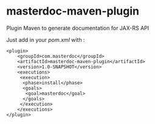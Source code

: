 masterdoc-maven-plugin
======================

Plugin Maven to generate documentation for JAX-RS API


Just add in your <i>pom.xml</i> with : 
```
<plugin>
    <groupId>com.masterdoc</groupId>
    <artifactId>masterdoc-maven-plugin</artifactId>
    <version>1.0-SNAPSHOT</version>
    <executions>
     <execution>
      <phase>install</phase>
      <goals>
       <goal>masterdoc</goal>
      </goals>
     </execution>
    </executions>
</plugin>
